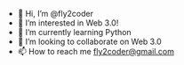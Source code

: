 - 👋 Hi, I’m @fly2coder
- 👀 I’m interested in Web 3.0! 
- 🌱 I’m currently learning Python
- 💞️ I’m looking to collaborate on Web 3.0
- 📫 How to reach me fly2coder@gmail.com

<!---
fly2coder/fly2coder is a ✨ special ✨ repository because its `README.md` (this file) appears on your GitHub profile.
You can click the Preview link to take a look at your changes.
--->
